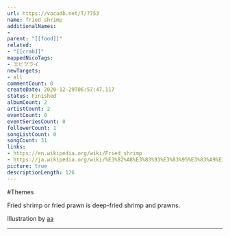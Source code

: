 ```yaml
---
url: https://vocadb.net/T/7753
name: fried shrimp
additionalNames: 
- 
parent: "[[food]]"
related:
- "[[crab]]"
mappedNicoTags:
- エビフライ
newTargets:
- all
commentCount: 0
createDate: 2020-12-29T06:57:47.117
status: Finished
albumCount: 2
artistCount: 2
eventCount: 0
eventSeriesCount: 0
followerCount: 1
songListCount: 0
songCount: 31
links: 
- https://en.wikipedia.org/wiki/Fried_shrimp
- https://ja.wikipedia.org/wiki/%E3%82%A8%E3%83%93%E3%83%95%E3%83%A9%E3%82%A4
picture: true
descriptionLength: 126
---
```


#Themes

Fried shrimp or fried prawn is deep-fried shrimp and prawns.

Illustration by [aa](https://seiga.nicovideo.jp/seiga/im4652674)

---

